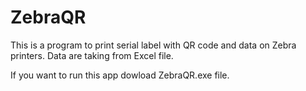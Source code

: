# ZebraQR
This is a program to print serial label with QR code and data on Zebra printers. Data are taking from Excel file.

If you want to run this app dowload ZebraQR.exe file.
